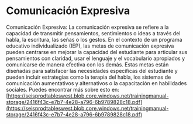 # Comunicación Expresiva
Comunicación Expresiva: La comunicación expresiva se refiere a la capacidad de transmitir pensamientos, sentimientos o ideas a través del habla, la escritura, las señas o los gestos. En el contexto de un programa educativo individualizado (IEP), las metas de comunicación expresiva pueden centrarse en mejorar la capacidad del estudiante para articular sus pensamientos con claridad, usar el lenguaje y el vocabulario apropiados y comunicarse de manera efectiva con los demás. Estas metas están diseñadas para satisfacer las necesidades específicas del estudiante y pueden incluir estrategias como la terapia del habla, los sistemas de comunicación aumentativos y alternativos o la capacitación en habilidades sociales.
Puedes encontrar más sobre esto en: [https://seisprodtableswest.blob.core.windows.net/trainingmanual-storage/2416f43c-e7b7-4e28-a796-6b9789828c18.pdf](https://seisprodtableswest.blob.core.windows.net/trainingmanual-storage/2416f43c-e7b7-4e28-a796-6b9789828c18.pdf)